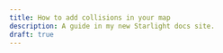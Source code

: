```yaml
---
title: How to add collisions in your map
description: A guide in my new Starlight docs site.
draft: true
---
```

